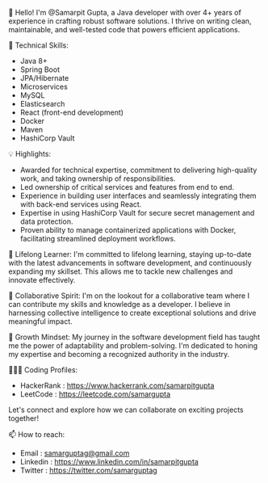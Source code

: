 👋 Hello! I'm @Samarpit Gupta, a Java developer with over 4+ years of experience in crafting robust software solutions. I thrive on writing clean, maintainable, and well-tested code that powers efficient applications.

🔧 Technical Skills:
- Java 8+
- Spring Boot
- JPA/Hibernate
- Microservices
- MySQL
- Elasticsearch
- React (front-end development)
- Docker
- Maven
- HashiCorp Vault

💡 Highlights:
- Awarded for technical expertise, commitment to delivering high-quality work, and taking ownership of responsibilities.
- Led ownership of critical services and features from end to end.
- Experience in building user interfaces and seamlessly integrating them with back-end services using React.
- Expertise in using HashiCorp Vault for secure secret management and data protection.
- Proven ability to manage containerized applications with Docker, facilitating streamlined deployment workflows.

🌱 Lifelong Learner:
I'm committed to lifelong learning, staying up-to-date with the latest advancements in software development, and continuously expanding my skillset. This allows me to tackle new challenges and innovate effectively.

🤝 Collaborative Spirit:
I'm on the lookout for a collaborative team where I can contribute my skills and knowledge as a developer. I believe in harnessing collective intelligence to create exceptional solutions and drive meaningful impact.

🚀 Growth Mindset:
My journey in the software development field has taught me the power of adaptability and problem-solving. I'm dedicated to honing my expertise and becoming a recognized authority in the industry.

👨🏽‍💻 Coding Profiles:
- HackerRank :  https://www.hackerrank.com/samarpitgupta
- LeetCode :  https://leetcode.com/samargupta

Let's connect and explore how we can collaborate on exciting projects together!

📫 How to reach:
- Email : samarguptag@gmail.com
- Linkedin :  https://www.linkedin.com/in/samarpitgupta
- Twitter :  https://twitter.com/samarguptag

<!---
Samarpitgupta/Samarpitgupta is a ✨ special ✨ repository because its `README.md` (this file) appears on your GitHub profile.
You can click the Preview link to take a look at your changes.
--->
